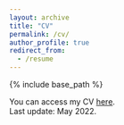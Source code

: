 ```yaml
---
layout: archive
title: "CV"
permalink: /cv/
author_profile: true
redirect_from:
  - /resume
---
```

{% include base_path %}

You can access my CV [here](https://drive.google.com/file/d/1ODsDd7WNIOPJS446Zh2X7GkdUJVaZ_cZ/view?usp=sharing).  
Last update: May 2022.
